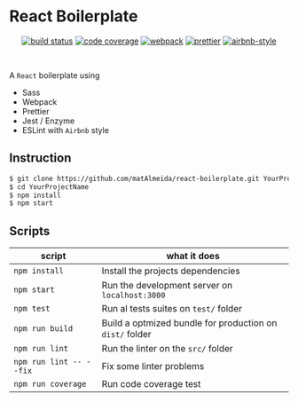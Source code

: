 # React Boilerplate

<p align="center">
  <a href="https://travis-ci.org/matAlmeida/react-boilerplate"><img src="https://travis-ci.org/matAlmeida/react-boilerplate.svg?branch=master" alt="build status"></a>
  <a href="https://coveralls.io/github/matAlmeida/react-boilerplate?branch=master"><img src="https://coveralls.io/repos/github/matAlmeida/react-boilerplate/badge.svg?branch=master" alt="code coverage"></a>
  <a href="https://github.com/webpack/webpack"><img src="https://aleen42.github.io/badges/src/webpack.svg" alt="webpack"></a>
  <a href="https://github.com/prettier/prettier"><img src="https://img.shields.io/badge/code_style-prettier-ff69b4.svg" alt="prettier"></a>
  <a href="https://github.com/airbnb/javascript"><img src="https://img.shields.io/badge/eslint-airbnb-4B32C3.svg" alt="airbnb-style"></a>
</p>
<br />

A `React` boilerplate using

- Sass
- Webpack
- Prettier
- Jest / Enzyme
- ESLint with `Airbnb` style

## Instruction

```bash
$ git clone https://github.com/matAlmeida/react-boilerplate.git YourProjectName
$ cd YourProjectName
$ npm install
$ npm start
```

## Scripts

| script                  | what it does                                             |
| ----------------------- | -------------------------------------------------------- |
| `npm install`           | Install the projects dependencies                        |
| `npm start`             | Run the development server on `localhost:3000`           |
| `npm test`              | Run al tests suites on `test/` folder                    |
| `npm run build`         | Build a optmized bundle for production on `dist/` folder |
| `npm run lint`          | Run the linter on the `src/` folder                      |
| `npm run lint -- --fix` | Fix some linter problems                                 |
| `npm run coverage`      | Run code coverage test                                   |
